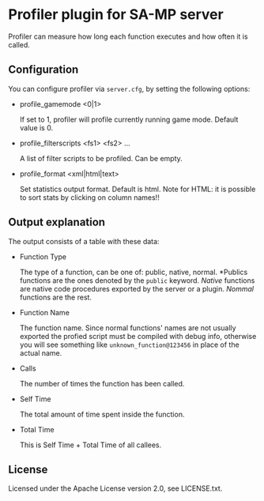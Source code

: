 Profiler plugin for SA-MP server
================================

Profiler can measure how long each function executes and how often it is called.

Configuration
-------------

You can configure profiler via `server.cfg`, by setting the following options:

*	profile_gamemode &lt;0|1&gt;

	If set to 1, profiler will profile currently running game mode. Default value is 0.

*	profile_filterscripts &lt;fs1&gt; &lt;fs2&gt; ...

	A list of filter scripts to be profiled. Can be empty.

*	profile_format &lt;xml|html|text&gt;

	Set statistics output format. Default is html. 
	Note for HTML: it is possible to sort stats by clicking on column names!!

Output explanation
------------------

The output consists of a table with these data:

*	Function Type

	The type of a function, can be one of: public, native, normal.
	*Publics functions are the ones denoted by the `public` keyword. 
	*Native* functions are native code procedures exported by the server or a plugin.
	*Nommal* functions are the rest.

*	Function Name

	The function name. Since normal functions' names are not usually exported the profied script
	must be compiled with debug info, otherwise you will see something like `unknown_function@123456`
	in place of the actual name.

*	Calls

	The number of times the function has been called. 

*	Self Time

	The total amount of time spent inside the function.

*	Total Time

	This is Self Time + Total Time of all callees.

License
-------

Licensed under the Apache License version 2.0, see LICENSE.txt.

